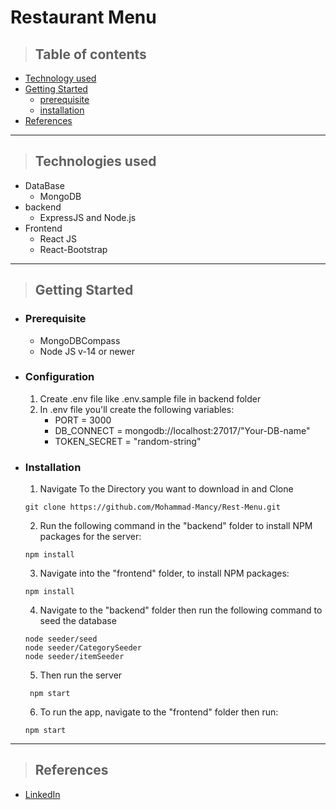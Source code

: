 # Restaurant Menu
> ## Table of contents
- [Technology used](#technologies-used)
- [Getting Started](#getting-started)
    - [prerequisite](#prerequisite)
    - [installation](#installation)
- [References](#references)

___

> ## Technologies used

- DataBase
    - MongoDB
- backend
    - ExpressJS and Node.js
- Frontend
    - React JS
    - React-Bootstrap
____

>## Getting Started

-  ### Prerequisite 
    - MongoDBCompass
    - Node JS v-14 or newer
-  ### Configuration
    1. Create .env file like .env.sample file in backend folder
    2. In .env file you'll create the following variables:
        - PORT = 3000
        - DB_CONNECT = mongodb://localhost:27017/"Your-DB-name"
        - TOKEN_SECRET = "random-string"
-  ### Installation
    1. Navigate To the Directory you want to download in and Clone
    ```
    git clone https://github.com/Mohammad-Mancy/Rest-Menu.git
    ```
    2. Run the following command in the "backend"  folder to install NPM packages for the server:
    ```
    npm install
    ```
    3. Navigate into the "frontend" folder, to install NPM packages:
    ```
    npm install
    ```
    4. Navigate to the "backend" folder then run the following command to seed the database
    ```
    node seeder/seed
    node seeder/CategorySeeder
    node seeder/itemSeeder
    ```
    5. Then run the server
    ```
     npm start
     ```
    6. To run the app, navigate to the "frontend" folder then run:
    ```
    npm start
    ```
___

>## References
- [LinkedIn](https://www.linkedin.com/in/mohammad-mancy-75b591227/)
